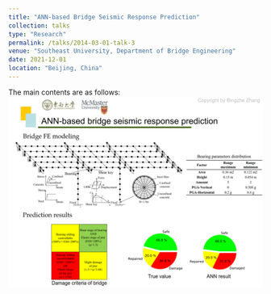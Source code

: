 ```yaml
---
title: "ANN-based Bridge Seismic Response Prediction"
collection: talks
type: "Research"
permalink: /talks/2014-03-01-talk-3
venue: "Southeast University, Department of Bridge Engineering"
date: 2021-12-01
location: "Beijing, China"
---
```



The main contents are as follows:
![Research_3](/_pages/Research_3.png)

